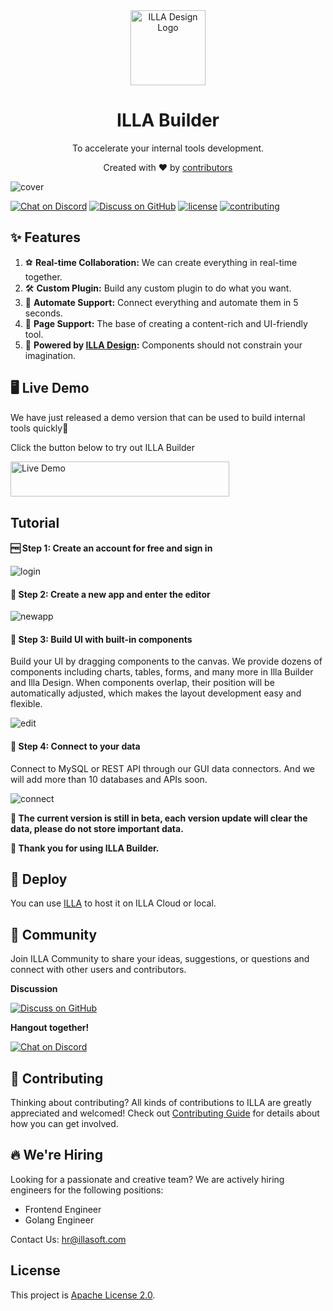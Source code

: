 <div align="center">
    <img alt="ILLA Design Logo" width="120px" height="120px" src="https://github.com/illa-family/.github/blob/main/assets/images/ILLALogo.svg"/>
</div>

<h1 align="center">ILLA Builder</h1>

<p align="center">To accelerate your internal tools development.</p>

<div align="center">
  <p>Created with ❤︎ by <a href="https://github.com/illa-family/illa-builder/graphs/contributors">contributors</a></p>
</div>

![cover](https://github.com/illa-family/.github/blob/main/assets/images/newBuilder.png)

[![Chat on Discord](https://img.shields.io/badge/chat-Discord-7289DA?logo=discord)](https://discord.gg/zKf3WKCufR)
[![Discuss on GitHub](https://img.shields.io/badge/discussions-GitHub-333333?logo=github)](https://github.com/orgs/illa-family/discussions)
[![license](https://img.shields.io/github/license/illa-family/illa-builder)](./LICENSE)
[![contributing](https://badgen.net/badge/PRs/Welcome/green?icon=storybook)](./CONTRIBUTING.md)

## ✨ Features

1. ⚽ **Real-time Collaboration:** We can create everything in real-time together.
2. 🛠 **Custom Plugin:** Build any custom plugin to do what you want.
3. 🤖 **Automate Support:** Connect everything and automate them in 5 seconds.
4. 📝 **Page Support:** The base of creating a content-rich and UI-friendly tool.
5. 🎨 **Powered by [ILLA Design](https://github.com/illa-family/illa-design):** Components should not constrain your imagination.

## 🖥 Live Demo
<p>We have just released a demo version that can be used to build internal tools quickly🎉</p>
<p>Click the button below to try out ILLA Builder</p>
<a href="http://fast-try.illacloud.com">
<img alt="Live Demo" width="350px" height="56.85px" src="https://github.com/illa-family/.github/blob/main/assets/images/newdemo2.png" />
</a>

## Tutorial
#### 🆓 Step 1: Create an account for free and sign in

![login](https://github.com/illa-family/.github/blob/main/assets/images/login.png)

#### 🎯 Step 2: Create a new app and enter the editor

![newapp](https://illa.s3.ap-northeast-1.amazonaws.com/create-a-new-app1.gif)

#### 🎨 Step 3: Build UI with built-in components
Build your UI by dragging components to the canvas. We provide dozens of components including charts, tables, forms, and many more in Illa Builder and Illa Design. When components overlap, their position will be automatically adjusted, which makes the layout development easy and flexible.

![edit](https://illa.s3.ap-northeast-1.amazonaws.com/edit-UI-with-components.gif)

#### 🔌 Step 4: Connect to your data
Connect to MySQL or REST API through our GUI data connectors. And we will add more than 10 databases and APIs soon.

![connect](https://illa.s3.ap-northeast-1.amazonaws.com/connect-your-data.gif)

**🔴 The current version is still in beta, each version update will clear the  data, please do not store important data.**

**💞 Thank you for using ILLA Builder.** 

## 🚀 Deploy

You can use [ILLA](https://github.com/illa-family/illa) to host it on ILLA Cloud or local.

## 💬 Community

Join ILLA Community to share your ideas, suggestions, or questions and connect with other users and contributors.

<b>Discussion</b>

[![Discuss on GitHub](https://img.shields.io/badge/discussions-GitHub-333333?logo=github)](https://github.com/orgs/illa-family/discussions)

<b>Hangout together!</b>

[![Chat on Discord](https://img.shields.io/badge/chat-Discord-7289DA?logo=discord)](https://discord.gg/zKf3WKCufR)

## 🌱 Contributing

Thinking about contributing? All kinds of contributions to ILLA are greatly appreciated and welcomed! Check out [Contributing Guide](./CONTRIBUTING.md) for details about how you can get involved.

## 🔥 We're Hiring

Looking for a passionate and creative team? We are actively hiring engineers for the following positions:

- Frontend Engineer
- Golang Engineer

Contact Us: hr@illasoft.com

## License

This project is [Apache License 2.0](./LICENSE).
